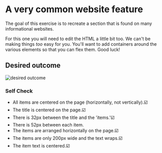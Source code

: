 # A very common website feature

The goal of this exercise is to recreate a section that is found on many informational websites.

For this one you will need to edit the HTML a little bit too. We can't be making things _too_ easy for you. You'll want to add containers around the various elements so that you can flex them. Good luck!

## Desired outcome

![desired outcome](./desired-outcome.png)

### Self Check

- All items are centered on the page (horizontally, not vertically).☑️
- The title is centered on the page.☑️
- There is 32px between the title and the 'items.'☑️
- There is 52px between each item.
- The items are arranged horizontally on the page.☑️
- The items are only 200px wide and the text wraps.☑️
- The item text is centered.☑️
